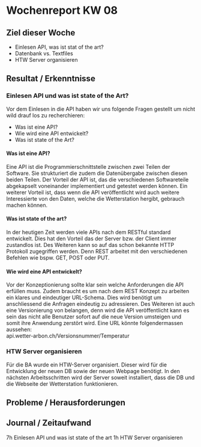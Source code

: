 # Wochenreport KW 08

## Ziel dieser Woche
* Einlesen API, was ist stat of the art?
* Datenbank vs. Textfiles
* HTW Server organisieren


## Resultat / Erkenntnisse
### Einlesen API und was ist state of the Art?
Vor dem Einlesen in die API haben wir uns folgende Fragen gestellt um nicht wild drauf los zu recherchieren:
* Was ist eine API?
* Wie wird eine API entwickelt?
* Was ist state of the Art?

#### Was ist eine API?
Eine API ist die Programmierschnittstelle zwischen zwei Teilen der Software. Sie strukturiert die zudem die Datenübergabe zwischen diesen beiden Teilen. Der Vorteil der API ist, das die verschiedenen Softwareteile abgekapselt voneinander implementiert und getestet werden können. Ein weiterer Vorteil ist, dass wenn die API veröffentlicht wird auch weitere Interessierte von den Daten, welche die Wetterstation hergibt, gebrauch machen können.

#### Was ist state of the art?
In der heutigen Zeit werden viele APIs nach dem RESTful standard entwickelt. Dies hat den Vorteil das der Server bzw. der Client immer zustandlos ist. Des Weiteren kann so auf das schon bekannte HTTP Protokoll zugegriffen werden. Denn REST arbeitet mit den verschiedenen Befehlen wie bspw. GET, POST oder PUT.  

#### Wie wird eine API entwickelt?
Vor der Konzeptionierung sollte klar sein welche Anforderungen die API erfüllen muss. Zudem braucht es um nach dem REST Konzept zu arbeiten ein klares und eindeutiger URL-Schema. Dies wird benötigt um anschliessend die Anfragen eindeutig zu adressieren. Des Weiteren ist auch eine Versionierung von belangen, denn wird die API veröffentlicht kann es sein das nicht alle Benutzer sofort auf die neue Version umsteigen und somit ihre Anwendung zerstört wird. Eine URL könnte folgendermassen aussehen:  
api.wetter-arbon.ch/Versionsnummer/Temperatur

### HTW Server organisieren
Für die BA wurde ein HTW-Server organisiert. Dieser wird für die Entwicklung der neuen DB sowie der neuen Webpage benötigt. In den nächsten Arbeitsschritten wird der Server soweit installiert, dass die DB und die Webseite der Wetterstation funktionieren.

## Probleme / Herausforderungen

## Journal / Zeitaufwand
7h Einlesen API und was ist state of the art
1h HTW Server organisieren
